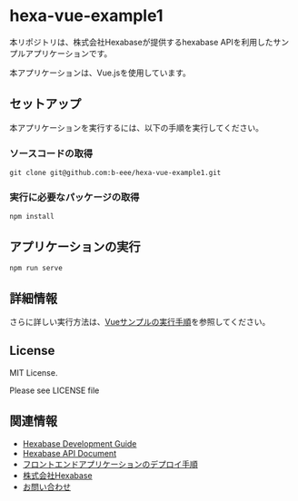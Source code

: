 # hexa-vue-example1
本リポジトリは、株式会社Hexabaseが提供するhexabase APIを利用したサンプルアプリケーションです。

本アプリケーションは、Vue.jsを使用しています。

## セットアップ
本アプリケーションを実行するには、以下の手順を実行してください。


### ソースコードの取得
```
git clone git@github.com:b-eee/hexa-vue-example1.git
```

### 実行に必要なパッケージの取得
```
npm install
```

## アプリケーションの実行
```
npm run serve
```


## 詳細情報

さらに詳しい実行方法は、[Vueサンプルの実行手順](https://github.com/b-eee/hexa-vue-example1/blob/develop/get_start.md)を参照してください。


## License

MIT License.

Please see LICENSE file


## 関連情報

- [Hexabase Development Guide](https://docs.hexabase.com/)
- [Hexabase API Document](https://beee-devops.gitbook.io/hexabase-api/api-document_jp)
- [フロントエンドアプリケーションのデプロイ手順](https://docs.hexabase.com/deploy/partner_auto_deploy.ja)
- [株式会社Hexabase](https://www.hexabase.com/)
- [お問い合わせ](https://www.hexabase.com/contact-us/)




